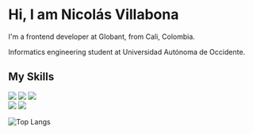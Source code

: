 # Hi, I am Nicolás Villabona

I'm a frontend developer at Globant,  from Cali, Colombia.

Informatics engineering student at Universidad Autónoma de Occidente.

## My Skills
<code><img src="https://img.icons8.com/color/40/000000/javascript.png"/></code> 
<code><img src="https://img.icons8.com/color/40/000000/vue-js.png"/></code>
<code><img src="https://img.icons8.com/color/40/000000/react-native.png"/> </code>
<code><img src="https://img.icons8.com/color/48/000000/git.png"/></code>
<code><img src="https://img.icons8.com/color/48/null/typescript.png"/></code>


![Top Langs](https://github-readme-stats.vercel.app/api/top-langs/?username=nvillabona&theme=vue&layout=compact)
